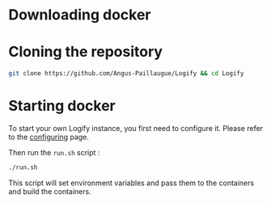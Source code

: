 
<script>
  import { Commands, Definition, Demo } from "$lib/components";

  let commands = [{name:'npm', command:"npm install angus"}, {name:'pnpm', command:"pnpm install angus"}, {name:'bun', command:"bun add angus && bun add angus && bun add angus && bun add angus"}]
</script>


# Downloading docker

# Cloning the repository

```bash snippet
git clone https://github.com/Angus-Paillaugue/Logify && cd Logify
```

# Starting docker

To start your own Logify instance, you first need to configure it. Please refer to the [configuring](/docs/Configuration/Backend-config) page.

Then run the `run.sh` script :

```bash snippet
./run.sh
```

This script will set environment variables and pass them to the containers and build the containers.
